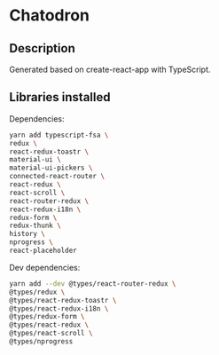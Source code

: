 # Chatodron

## Description

Generated based on create-react-app with TypeScript.

## Libraries installed

Dependencies:
```bash
yarn add typescript-fsa \
redux \
react-redux-toastr \
material-ui \
material-ui-pickers \
connected-react-router \
react-redux \ 
react-scroll \
react-router-redux \
react-redux-i18n \
redux-form \
redux-thunk \
history \
nprogress \
react-placeholder
```

Dev dependencies:
```bash
yarn add --dev @types/react-router-redux \
@types/redux \
@types/react-redux-toastr \ 
@types/react-redux-i18n \
@types/redux-form \
@types/react-redux \
@types/react-scroll \
@types/nprogress
```
